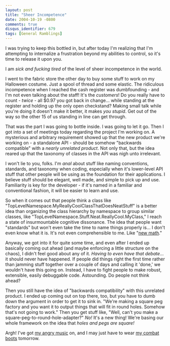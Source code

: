 ```yaml
---
layout: post
title: "Sheer Incompetence"
date: 2004-10-19 -0800
comments: true
disqus_identifier: 679
tags: [General Ramblings]
---
```

I was trying to keep this bottled in, but after today I'm realizing that
I'm attempting to internalize a frustration beyond my abilities to
control, so it's time to release it upon you.

 I am *sick and fucking tired* of the level of sheer incompetence in the
world.

 I went to the fabric store the other day to buy some stuff to work on
my Halloween costume. Just a spool of thread and some elastic. The
ridiculous incompetence when I reached the cash register was
dumbfounding - and I'm not even talking about the staff! It's the
*customers*! Do you really have to count - *twice* - all $0.97 you got
back in change... while standing at the register and holding up the only
open checkstand? Making small talk while you're doing it doesn't make it
better, it makes *you stupid*. Get out of the way so the other 15 of us
standing in line can get through.

 That was the part I was going to bottle inside. I was going to let it
go. Then I got into a set of meetings today regarding the project I'm
working on. A mysterious and arbitrary requirement showed up that the
new product we're working on - a standalone API - should be somehow
"backwards compatible" with a *nearly unrelated product*. Not only that,
but the idea reared up that the taxonomy of classes in the API was nigh
unto irrelevant.

 I won't lie to you, folks. I'm *anal* about stuff like naming
conventions, standards, and taxonomy when coding, especially when it's
lower-level API stuff that other people will be using as the foundation
for their applications. I believe stuff should be elegant, well made,
and simple to pick up and use. Familiarity is key for the developer - if
it's named in a familiar and conventional fashion, it will be easier to
learn and use.

 So when it comes out that people think a class like
"TopLevelNamespace.MyReallyCoolClassThatDoesNeatStuff" is a better idea
than organizing the class hierarchy by namespace to group similar
classes, like "TopLevelNamespace.Stuff.Neat.ReallyCool.MyClass," I reach
a state of insurmountable cognitive dissonance. The idea that people
want "standards" but won't even take the time to name things properly
is... I don't even know what it is. It's not even comprehensible to me.
Like "[new math](http://www.straightdope.com/mailbag/mnewmath.html)."

 Anyway, we got into it for quite some time, and even after I ended up
basically coming out ahead (and maybe enforcing a little structure on
the chaos), I didn't feel good about any of it. *Having to even have
that debate*... it should never have happened. If people did things
right the first time rather than jamming stuff together over a couple of
days and calling it 'done,' we wouldn't have this going on. Instead, I
have to fight people to make robust, extensible, easily debuggable code.
Astounding. Do people not think ahead?

 Then you still have the idea of "backwards compatibility" with this
unrelated product. I ended up coming out on top there, too, but you have
to dumb down the argument in order to get it to sink in. "We're making a
square peg factory and you want it to output things that will fit in
round holes. Somehow that's not going to work." Then you get stuff like,
"Well, can't you make a square-peg-to-round-hole-adapter?" *No!* It's a
new thing! We're basing our whole framework on the idea that *holes and
pegs are square!*

 Argh! I've got [my angry
music](http://www.amazon.com/exec/obidos/ASIN/B00000JCB2/mhsvortex) on,
and I may just have to wear [my combat
boots](http://www.amazon.com/exec/obidos/ASIN/B0002ZYRA2/mhsvortex)
tomorrow.
